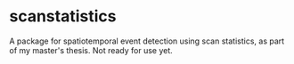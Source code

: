 # scanstatistics
A package for spatiotemporal event detection using scan statistics, 
as part of my master's thesis. Not ready for use yet.
